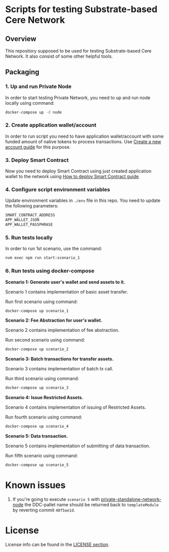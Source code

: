 # Scripts for testing Substrate-based Cere Network 

## Overview 
This repository supposed to be used for testing Substrate-based Cere Network. It also consist of some other helpful tools.

## Packaging
### 1. Up and run Private Node
In order to start testing Private Network, you need to up and run node locally using command:
```bash
docker-compose up -d node
```

### 2. Create application wallet/account 

In order to run script you need to have application wallet/account with some funded amount of native tokens to process transactions. Use [Create a new account guide](https://github.com/Cerebellum-Network/validator-instructions/blob/master/docs/staking_accounts.md#step-1-create-a-stash-account) for this purpose.

### 3. Deploy Smart Contract

Now you need to deploy Smart Contract using just created application wallet to the network using [How to deploy Smart Contract guide](https://github.com/Cerebellum-Network/private-standalone-network-node/blob/dev/docs/derivative_assets.md#how-to-deploy-enterprise-derivative-assets-via-smart-contract).


### 4. Configure script environment variables

Update environment variables in `./env` file in this repo. You need to update the following parameters:
```bash
SMART_CONTRACT_ADDRESS
APP_WALLET_JSON
APP_WALLET_PASSPHRASE
```
### 5. Run tests locally
In order to run 1st scenario, use the command:
```bash
nvm exec npm run start:scenario_1 
```

### 6. Run tests using docker-compose

**Scenario 1: Generate user's wallet and send assets to it.**

Scenario 1 contains implementation of basic asset transfer.

Run first scenario using command:
```bash
docker-compose up scenario_1
```
**Scenario 2: Fee Abstraction for user's wallet.**

Scenario 2 contains implementation of fee abstraction.

Run second scenario using command:
```bash
docker-compose up scenario_2
```
**Scenario 3: Batch transactions for transfer assets.**

Scenario 3 contains implementation of batch tx call.

Run third scenario using command:
```bash
docker-compose up scenario_3
```
**Scenario 4: Issue Restricted Assets.**

Scenario 4 contains implementation of issuing of Restricted Assets.

Run fourth scenario using command:
```bash
docker-compose up scenario_4
```
**Scenario 5: Data transaction.**

Scenario 5 contains implementation of submitting of data transaction.

Run fifth scenario using command:
```bash
docker-compose up scenario_5
```
# Known issues
1. If you're going to execute `scenario 5` with [private-standalone-network-node](https://github.com/Cerebellum-Network/private-standalone-network-node) the DDC-pallet name should be returned back to `templateModule` by reverting commit `40f5ae1d`.
# License 
License info can be found in the [LICENSE section](./LICENSE.md).
